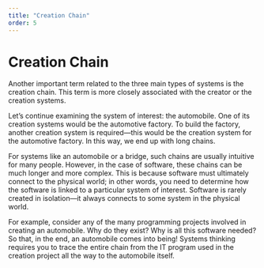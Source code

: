 ```yaml
---
title: "Creation Chain"
order: 5
---
```


# Creation Chain

Another important term related to the three main types of systems is the creation chain. This term is more closely associated with the creator or the creation systems.

Let’s continue examining the system of interest: the automobile. One of its creation systems would be the automotive factory. To build the factory, another creation system is required—this would be the creation system for the automotive factory. In this way, we end up with long chains.

For systems like an automobile or a bridge, such chains are usually intuitive for many people. However, in the case of software, these chains can be much longer and more complex. This is because software must ultimately connect to the physical world; in other words, you need to determine how the software is linked to a particular system of interest. Software is rarely created in isolation—it always connects to some system in the physical world.

For example, consider any of the many programming projects involved in creating an automobile. Why do they exist? Why is all this software needed? So that, in the end, an automobile comes into being! Systems thinking requires you to trace the entire chain from the IT program used in the creation project all the way to the automobile itself.